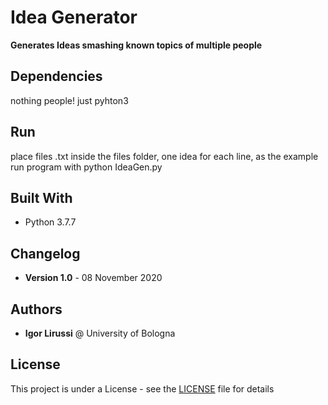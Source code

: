 # Idea Generator
**Generates Ideas smashing known topics of multiple people**
<br>

## Dependencies

nothing people!
just pyhton3

## Run
place files .txt inside the files folder, one idea for each line, as the example <br>
run program with python IdeaGen.py

## Built With

*  Python 3.7.7

## Changelog

*  **Version 1.0** - 08 November 2020

## Authors

*  **Igor Lirussi** @ University of Bologna

## License

This project is under a License - see the [LICENSE](LICENSE) file for details
